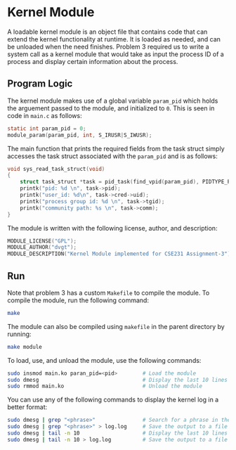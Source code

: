 # Kernel Module

A loadable kernel module is an object file that contains code that can extend the kernel functionality at runtime. It is loaded as needed, and can be unloaded when the need finishes. Problem 3 required us to write a system call as a kernel module that would take as input the process ID of a process and display certain information about the process.

## Program Logic

The kernel module makes use of a global variable `param_pid` which holds the arguement passed to the module, and initialized to `0`. This is seen in code in `main.c` as follows:

```c
static int param_pid = 0;
module_param(param_pid, int, S_IRUSR|S_IWUSR);
```

The main function that prints the required fields from the task struct simply accesses the task struct associated with the `param_pid` and is as follows:

```c
void sys_read_task_struct(void)
{
    struct task_struct *task = pid_task(find_vpid(param_pid), PIDTYPE_PID);
    printk("pid: %d \n", task->pid);
    printk("user_id: %d\n", task->cred->uid);
    printk("process group id: %d \n", task->tgid);
    printk("community path: %s \n", task->comm);
}
```

The module is written with the following license, author, and description:

```c
MODULE_LICENSE("GPL");
MODULE_AUTHOR("dvgt");
MODULE_DESCRIPTION("Kernel Module implemented for CSE231 Assignment-3");
```

## Run

Note that problem 3 has a custom `Makefile` to compile the module. To compile the module, run the following command:

```bash
make
```

The module can also be compiled using `makefile` in the parent directory by running:

```bash
make module
```

To load, use, and unload the module, use the following commands:

```bash
sudo insmod main.ko paran_pid=<pid>        # Load the module
sudo dmesg                                 # Display the last 10 lines of the kernel log where the output is printed
sudo rmmod main.ko                         # Unload the module
```

You can use any of the following commands to display the kernel log in a better format:

```bash
sudo dmesg | grep "<phrase>"               # Search for a phrase in the kernel log
sudo dmesg | grep "<phrase>" > log.log     # Save the output to a file
sudo dmesg | tail -n 10                    # Display the last 10 lines of the kernel log
sudo dmesg | tail -n 10 > log.log          # Save the output to a file
```